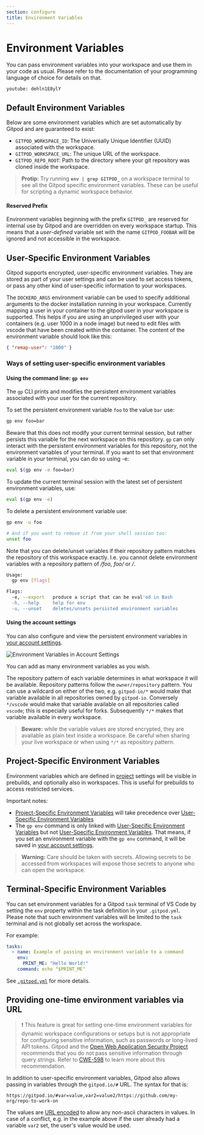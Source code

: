 ```yaml
---
section: configure
title: Environment Variables
---
```


<script context="module">
  export const prerender = true;
</script>

# Environment Variables

You can pass environment variables into your workspace and use them in your code as usual. Please refer to the documentation of your programming language of choice for details on that.

`youtube: dehln1E8ylY`

## Default Environment Variables

Below are some environment variables which are set automatically by Gitpod and are guaranteed to exist:

- `GITPOD_WORKSPACE_ID`: The Universally Unique Identifier (UUID) associated with the workspace.
- `GITPOD_WORKSPACE_URL`: The unique URL of the workspace.
- `GITPOD_REPO_ROOT`: Path to the directory where your git repository was cloned inside the workspace.

> **Protip:** Try running **`env | grep GITPOD_`** on a workspace terminal to see all the Gitpod specific environment variables. These can be useful for scripting a dynamic workspace behavior.

#### Reserved Prefix

Environment variables beginning with the prefix `GITPOD_` are reserved for internal use by Gitpod and are overridden on every workspace startup. This means that a _user-defined_ variable set with the name `GITPOD_FOOBAR` will be ignored and not accessible in the workspace.

## User-Specific Environment Variables

Gitpod supports encrypted, user-specific environment variables.
They are stored as part of your user settings and can be used to set access tokens, or pass any other kind of user-specific information to your workspaces.

The `DOCKERD_ARGS` environment variable can be used to specify additional arguments to the docker installation running in your workspace. Currently
mapping a user in your container to the gitpod user in your workspace is supported. This helps if you are using an unprivileged user with your containers
(e.g. user 1000 in a node image) but need to edit files with vscode that have been created within the container. The content of the environment variable
should look like this:

```json
{ "remap-user": "1000" }
```

### Ways of setting user-specific environment variables

#### Using the command line: `gp env`

The `gp` CLI prints and modifies the persistent environment variables associated with your user for the current repository.

To set the persistent environment variable `foo` to the value `bar` use:

```sh
gp env foo=bar
```

Beware that this does not modify your current terminal session, but rather persists this variable for the next workspace on this repository.
`gp` can only interact with the persistent environment variables for this repository, not the environment variables of your terminal.
If you want to set that environment variable in your terminal, you can do so using -e:

```sh
eval $(gp env -e foo=bar)
```

To update the current terminal session with the latest set of persistent environment variables, use:

```sh
eval $(gp env -e)
```

To delete a persistent environment variable use:

```sh
gp env -u foo

# And if you want to remove it from your shell session too:
unset foo
```

Note that you can delete/unset variables if their repository pattern matches the repository of this workspace exactly. I.e. you cannot
delete environment variables with a repository pattern of _/foo, foo/_ or _/_.

```sh
Usage:
  gp env [flags]

Flags:
  -e, --export   produce a script that can be eval'ed in Bash
  -h, --help     help for env
  -u, --unset    deletes/unsets persisted environment variables
```

#### Using the account settings

You can also configure and view the persistent environment variables in [your account settings](https://gitpod.io/variables).

![Environment Variables in Account Settings](../../../static/images/docs/beta/configure/environment-variables/environment-variables-account-settings.png)

You can add as many environment variables as you wish.

The repository pattern of each variable determines in what workspace it will be available.
Repository patterns follow the `owner/repository` pattern. You can use a wildcard on either of the two, e.g. `gitpod-io/*` would make that variable available in all repositories owned by `gitpod-io`.
Conversely `*/vscode` would make that variable available on all repositories called `vscode`; this is especially useful for forks.
Subsequently `*/*` makes that variable available in every workspace.

> **Beware:** while the variable values are stored encrypted, they are available as plain text inside a workspace. Be careful when sharing your live workspace or when using `*/*` as repository pattern.

## Project-Specific Environment Variables

Environment variables which are defined in [project](/docs/teams-and-projects#projects) settings will be visible in prebuilds, and optionally also in workspaces. This is useful for prebuilds to access restricted services.

Important notes:

- [Project-Specific Environment Variables](#project-specific-environment-variables) will take precedence over [User-Specific Environment Variables](#user-specific-environment-variables)
- The `gp env` command is only linked with [User-Specific Environment Variables](#user-specific-environment-variables) but not [User-Specific Environment Variables](#project-specific-environment-variables). That means, if you set an environment variable with the `gp env` command, it will be saved in [your account settings](https://gitpod.io/variables).

> **Warning:** Care should be taken with secrets. Allowing secrets to be accessed from workspaces will expose those secrets to anyone who can open the workspace.

## Terminal-Specific Environment Variables

You can set environment variables for a Gitpod `task` terminal of VS Code by setting the `env` property within the task definition in your `.gitpod.yml`. Please note that such environment variables will be limited to the `task` terminal and is not globally set across the workspace.

For example:

```yaml
tasks:
  - name: Example of passing an environment variable to a command
    env:
      PRINT_ME: "Hello World!"
    command: echo "$PRINT_ME"
```

See [`.gitpod.yml`](/docs/references/gitpod-yml#tasksnenv) for more details.

## Providing one-time environment variables via URL

> ❗️ This feature is great for setting one-time environment variables for dynamic workspace configurations or setups but is not appropriate for configuring sensitive information, such as passwords or long-lived API tokens. Gitpod and the [Open Web Application Security Project](https://owasp.org/www-community/vulnerabilities/Information_exposure_through_query_strings_in_url) recommends that you do not pass sensitive information through query strings. Refer to [CWE-598](https://cwe.mitre.org/data/definitions/598.html) to learn more about this recommendation.

In addition to user-specific environment variables, Gitpod also allows passing in variables through the `gitpod.io/#` URL.
The syntax for that is:

```
https://gitpod.io/#var=value,var2=value2/https://github.com/my-org/repo-to-work-on
```

The values are [URL encoded](https://www.w3schools.com/tags/ref_urlencode.asp) to allow any non-ascii characters in values.
In case of a conflict, e.g. in the example above if the user already had a variable `var2` set, the user's value would be used.
